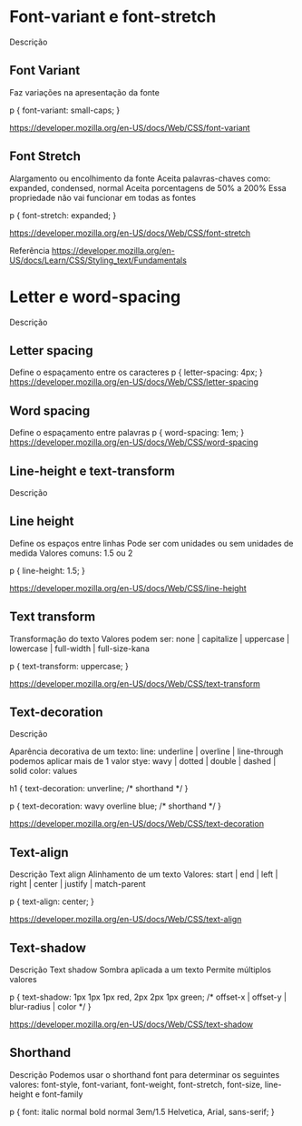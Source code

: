 # Font-variant e font-stretch

Descrição

## Font Variant

Faz variações na apresentação da fonte

p {
	font-variant: small-caps;
}

https://developer.mozilla.org/en-US/docs/Web/CSS/font-variant

## Font Stretch

Alargamento ou encolhimento da fonte
Aceita palavras-chaves como: expanded, condensed, normal
Aceita porcentagens de 50% a 200%
Essa propriedade não vai funcionar em todas as fontes

p {
	font-stretch: expanded;
}

https://developer.mozilla.org/en-US/docs/Web/CSS/font-stretch

Referência
https://developer.mozilla.org/en-US/docs/Learn/CSS/Styling_text/Fundamentals


# Letter e word-spacing

Descrição

## Letter spacing
Define o espaçamento entre os caracteres
p {
	letter-spacing: 4px;
}
https://developer.mozilla.org/en-US/docs/Web/CSS/letter-spacing

## Word spacing
Define o espaçamento entre palavras
p {
	word-spacing: 1em;
}
https://developer.mozilla.org/en-US/docs/Web/CSS/word-spacing


## Line-height e text-transform

Descrição

## Line height
Define os espaços entre linhas
Pode ser com unidades ou sem unidades de medida
Valores comuns: 1.5 ou 2

p {
	line-height: 1.5;
}

https://developer.mozilla.org/en-US/docs/Web/CSS/line-height

## Text transform

Transformação do texto
Valores podem ser: none | capitalize | uppercase | lowercase | full-width | full-size-kana

p {
	text-transform: uppercase;
}

https://developer.mozilla.org/en-US/docs/Web/CSS/text-transform

## Text-decoration

Descrição

Aparência decorativa de um texto:
line: underline | overline | line-through
podemos aplicar mais de 1 valor
stye: wavy | dotted | double | dashed | solid
color: <color> values

h1 {
  text-decoration: unverline; /* shorthand */
}

p {
  text-decoration: wavy overline blue; /* shorthand */
}

https://developer.mozilla.org/en-US/docs/Web/CSS/text-decoration


## Text-align

Descrição
Text align
Alinhamento de um texto
Valores: start | end | left | right | center | justify | match-parent

p {
	text-align: center;
}

https://developer.mozilla.org/en-US/docs/Web/CSS/text-align


## Text-shadow

Descrição
Text shadow
Sombra aplicada a um texto
Permite múltiplos valores

p {
  text-shadow: 1px 1px 1px red,
	       2px 2px 1px green; /* offset-x | offset-y | blur-radius | color */
}

https://developer.mozilla.org/en-US/docs/Web/CSS/text-shadow

## Shorthand

Descrição
Podemos usar o shorthand font para determinar os seguintes valores: font-style, font-variant, font-weight, font-stretch, font-size, line-height e font-family

p {
  font: italic normal bold normal 3em/1.5 Helvetica, Arial, sans-serif;
}